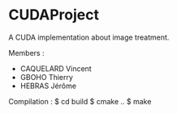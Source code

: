 # CUDAProject
A CUDA implementation about image treatment.

Members :
- CAQUELARD Vincent
- GBOHO Thierry
- HEBRAS Jérôme

Compilation :
$ cd build
$ cmake ..
$ make
